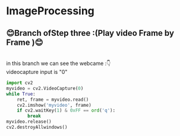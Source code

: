 # ImageProcessing
## :blush:Branch ofStep three :(Play video Frame by Frame ):blush:</b>
<br> 
in this branch we can see the webcame :👇
<br>
videocapture input is "0"
<br>

```python
import cv2
myvideo = cv2.VideoCapture(0)
while True:
    ret, frame = myvideo.read() 
    cv2.imshow('myvideo', frame) 
    if cv2.waitKey(1) & 0xFF == ord('q'):
        break
myvideo.release() 
cv2.destroyAllwindows()
```





